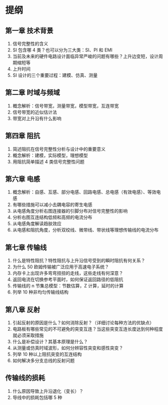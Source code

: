# 提纲

## 第一章 技术背景

1. 信号完整性的含义
1. SI 包含哪 4 类？也可以分为三大类：SI、PI 和 EMI
1. 当前及未来的硬件电路设计面临异常严峻的问题有哪些？上升边变短，设计周期缩短等
1. 上升时间
1. SI 设计的三个重要过程：建模、仿真、测量

## 第二章 时域与频域

1. 概念解析：信号带宽，测量带宽，模型带宽，互连带宽
1. 信号带宽的近似估计法
1. 带宽对上升沿有什么影响

## 第四章 阻抗

1. 简述阻抗在信号完整性分析与设计中的重要意义
1. 概念解析：建模，实际模型，理想模型
1. 用阻抗简单描述 4 类信号完整性问题

## 第六章 电感

1. 概念解析：自感、互感、部分电感、回路电感、总电感（有效电感）、等效电感
1. 有哪些措施可以减小去耦电容的寄生电感
1. 从电感角度分析右图连接器的引脚分布对信号完整性的影响
1. 分析右图互连结构低频和高频的电流分布
1. 从电感角度解读趋肤效应
1. 从电感和阻抗角度，分析双绞线、微带线、带状线等理想传输线的电流分布

## 第七章 传输线

1. 什么是特性阻抗？特性阻抗与上升沿信号受到的瞬时阻抗有何关系？
1. 为什么 50 欧姆传输被广泛应用于高速电子系统？
1. 内存卡上出现许多弯弯扭扭的走线，这些走线有何深意？
1. 返回电流在切换参考平面时，如何保证返回路径的低阻抗
1. 传输线的 n 节集总模型：节数估算，Z 计算，延时的计算
1. 列举 10 种非均匀传输线结构

## 第八章 反射

1. 引起反射的原因是什么？如何消除反射？（详细讨论每种方法的优缺点）
1. 电路板有哪些常见的不可避免的突变互连？当这些突变互连长度达到何种程度就必须采取措施
1. 什么是补偿设计？其基本原理是什么？
1. 从测量或仿真时域波形，如何分辨容性突变和感性突变？
1. 列举 10 种以上阻抗突变的互连结构
1. 如何解决多分支总线的反射问题

## 传输线的损耗

1. 什么原因导致上升沿退化（变长）？
1. 导线中的损耗包括哪 5 种
